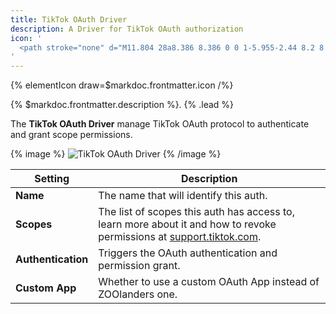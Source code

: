 ```yaml
---
title: TikTok OAuth Driver
description: A Driver for TikTok OAuth authorization
icon: '
  <path stroke="none" d="M11.804 28a8.386 8.386 0 0 1-5.955-2.44 8.2 8.2 0 0 1-2.454-6.42 8.28 8.28 0 0 1 2.083-4.983 8.377 8.377 0 0 1 6.326-2.83c.421 0 .846.032 1.265.094l.65.096v5.768l-1.001-.33a2.863 2.863 0 0 0-.902-.146c-.775 0-1.5.304-2.043.855a2.83 2.83 0 0 0-.82 2.043 2.84 2.84 0 0 0 1.397 2.405 2.863 2.863 0 0 0 2.367.26 2.85 2.85 0 0 0 1.962-2.708l.005-5.982V2h5.513l.006.754a5.412 5.412 0 0 0 2.16 4.281 5.384 5.384 0 0 0 3.268 1.092c.028 0 .028 0 .282.018l.709.05v5.433h-1.02c-1.468 0-2.844-.28-4.207-.856a10.957 10.957 0 0 1-1.184-.586l.017 7.505a8.243 8.243 0 0 1-2.47 5.868 8.377 8.377 0 0 1-4.69 2.346c-.416.062-.841.093-1.264.093Zm0-15.15c-2.01 0-3.854.825-5.19 2.321a6.752 6.752 0 0 0-1.7 4.062 6.697 6.697 0 0 0 2.006 5.244 6.876 6.876 0 0 0 4.884 2c.348-.001.698-.027 1.04-.078a6.862 6.862 0 0 0 3.844-1.922 6.727 6.727 0 0 0 2.017-4.786l-.023-10.48 1.23.95c.635.49 1.334.897 2.076 1.21a9.117 9.117 0 0 0 3.11.722v-2.46a6.885 6.885 0 0 1-3.652-1.38 6.933 6.933 0 0 1-2.719-4.728h-2.52v10.157l-.005 5.982a4.37 4.37 0 0 1-3.008 4.154 4.389 4.389 0 0 1-3.627-.4A4.353 4.353 0 0 1 7.43 19.73a4.344 4.344 0 0 1 1.258-3.135 4.358 4.358 0 0 1 3.507-1.292v-2.44c-.13-.008-.26-.011-.39-.011Z"/>
'
---
```


{% elementIcon draw=$markdoc.frontmatter.icon /%}

{% $markdoc.frontmatter.description %}. {% .lead %}

The **TikTok OAuth Driver** manage TikTok OAuth protocol to authenticate and grant scope permissions.

{% image %}
![TikTok OAuth Driver](/assets/ytp/auths/driver-tiktok-oauth.webp)
{% /image %}

| Setting | Description |
| ------- | ----------- |
| **Name** | The name that will identify this auth. |
| **Scopes** | The list of scopes this auth has access to, learn more about it and how to revoke permissions at [support.tiktok.com](https://support.tiktok.com/en/safety-hc/account-and-user-safety/connect-to-third-party-apps). |
| **Authentication** | Triggers the OAuth authentication and permission grant. |
| **Custom App** | Whether to use a custom OAuth App instead of ZOOlanders one. |
